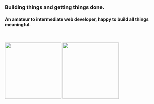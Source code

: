 <h3 align="left">Building things and getting things done.</h3>
<h4 align="left">An amateur to intermediate web developer, happy to build all things meaningful.</h4>
<br>

<p align="left">
  <img src="https://github-readme-stats.vercel.app/api?username=Han325&theme=github_dark&include_all_commits=true&show_icons=true&count_private=true&hide=stars,issues,contribs&hide_border=true&title_color=ffffff&text_color=ffffff" height="180px"  />
  <img src="https://github-readme-stats.vercel.app/api/top-langs/?username=Han325&show_icons=true&theme=github_dark&border_radius=10px&hide_border=true&title_color=ffffff&text_color=ffffff" height="180px" width="auto"/>
</p>





